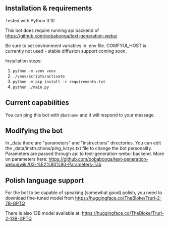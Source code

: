 Installation & requirements
---------------------------
Tested with Python 3.10

This bot does require running api backend of https://github.com/oobabooga/text-generation-webui

Be sure to set environment variables in .env file.
COMFYUI_HOST is currently not used - stable diffusion support coming soon.

Installation steps:
1. `python -m venv venv`
2. `./venv/Scripts/activate`
3. `python -m pip install -r requirements.txt`
4. `python ./main.py`

## Current capabilities
You can ping this bot with `@botname` and it will respond to your message.

## Modifying the bot
In _data there are "parameters" and "instructions" directories.
You can edit the _data/instructions/ping_krzys.txt file to change the bot personality.
Parameters are passed through api to text-generation-webui backend. More on parameters here:
https://github.com/oobabooga/text-generation-webui/wiki/03-%E2%80%90-Parameters-Tab

## Polish language support
For the bot to be capable of speaking (somewhat good) polish,
you need to download fine-tuned model from https://huggingface.co/TheBloke/Trurl-2-7B-GPTQ

There is also 13B model available at:
https://huggingface.co/TheBloke/Trurl-2-13B-GPTQ